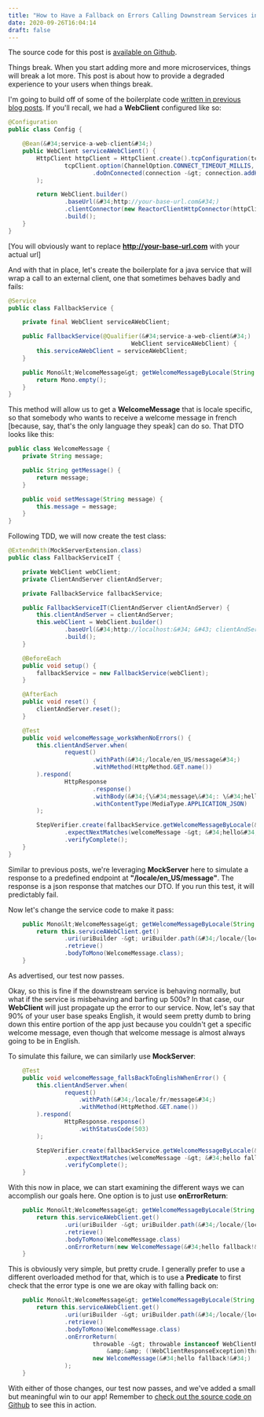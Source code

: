 ```yaml
---
title: "How to Have a Fallback on Errors Calling Downstream Services in Spring Boot Webflux"
date: 2020-09-26T16:04:14
draft: false
---
```


The source code for this post is [available on Github](https://github.com/nfisher23/reactive-programming-webflux/tree/master/api-calls-and-resilience).

Things break. When you start adding more and more microservices, things will break a lot more. This post is about how to provide a degraded experience to your users when things break.

I&#39;m going to build off of some of the boilerplate code [written in previous blog posts](https://nickolasfisher.com/blog/How-to-Make-Sequential-API-Calls-and-Merge-the-Results-In-Spring-Boot-Webflux). If you&#39;ll recall, we had a **WebClient** configured like so:

```java
@Configuration
public class Config {

    @Bean(&#34;service-a-web-client&#34;)
    public WebClient serviceAWebClient() {
        HttpClient httpClient = HttpClient.create().tcpConfiguration(tcpClient -&gt;
                tcpClient.option(ChannelOption.CONNECT_TIMEOUT_MILLIS, 1000)
                        .doOnConnected(connection -&gt; connection.addHandlerLast(new ReadTimeoutHandler(1000, TimeUnit.MILLISECONDS)))
        );

        return WebClient.builder()
                .baseUrl(&#34;http://your-base-url.com&#34;)
                .clientConnector(new ReactorClientHttpConnector(httpClient))
                .build();
    }
}

```

\[You will obviously want to replace **http://your-base-url.com** with your actual url\]

And with that in place, let&#39;s create the boilerplate for a java service that will wrap a call to an external client, one that sometimes behaves badly and fails:

```java
@Service
public class FallbackService {

    private final WebClient serviceAWebClient;

    public FallbackService(@Qualifier(&#34;service-a-web-client&#34;)
                                   WebClient serviceAWebClient) {
        this.serviceAWebClient = serviceAWebClient;
    }

    public Mono&lt;WelcomeMessage&gt; getWelcomeMessageByLocale(String locale) {
        return Mono.empty();
    }
}

```

This method will allow us to get a **WelcomeMessage** that is locale specific, so that somebody who wants to receive a welcome message in french \[because, say, that&#39;s the only language they speak\] can do so. That DTO looks like this:

```java
public class WelcomeMessage {
    private String message;

    public String getMessage() {
        return message;
    }

    public void setMessage(String message) {
        this.message = message;
    }
}

```

Following TDD, we will now create the test class:

```java
@ExtendWith(MockServerExtension.class)
public class FallbackServiceIT {

    private WebClient webClient;
    private ClientAndServer clientAndServer;

    private FallbackService fallbackService;

    public FallbackServiceIT(ClientAndServer clientAndServer) {
        this.clientAndServer = clientAndServer;
        this.webClient = WebClient.builder()
                .baseUrl(&#34;http://localhost:&#34; &#43; clientAndServer.getPort())
                .build();
    }

    @BeforeEach
    public void setup() {
        fallbackService = new FallbackService(webClient);
    }

    @AfterEach
    public void reset() {
        clientAndServer.reset();
    }

    @Test
    public void welcomeMessage_worksWhenNoErrors() {
        this.clientAndServer.when(
                request()
                        .withPath(&#34;/locale/en_US/message&#34;)
                        .withMethod(HttpMethod.GET.name())
        ).respond(
                HttpResponse
                        .response()
                        .withBody(&#34;{\&#34;message\&#34;: \&#34;hello\&#34;}&#34;)
                        .withContentType(MediaType.APPLICATION_JSON)
        );

        StepVerifier.create(fallbackService.getWelcomeMessageByLocale(&#34;en_US&#34;))
                .expectNextMatches(welcomeMessage -&gt; &#34;hello&#34;.equals(welcomeMessage.getMessage()))
                .verifyComplete();
    }
}

```

Similar to previous posts, we&#39;re leveraging **MockServer** here to simulate a response to a predefined endpoint at **&#34;/locale/en\_US/message&#34;**. The response is a json response that matches our DTO. If you run this test, it will predictably fail.

Now let&#39;s change the service code to make it pass:

```java
    public Mono&lt;WelcomeMessage&gt; getWelcomeMessageByLocale(String locale) {
        return this.serviceAWebClient.get()
                .uri(uriBuilder -&gt; uriBuilder.path(&#34;/locale/{locale}/message&#34;).build(locale))
                .retrieve()
                .bodyToMono(WelcomeMessage.class);
    }

```

As advertised, our test now passes.

Okay, so this is fine if the downstream service is behaving normally, but what if the service is misbehaving and barfing up 500s? In that case, our **WebClient** will just propagate up the error to our service. Now, let&#39;s say that 90% of your user base speaks English, it would seem pretty dumb to bring down this entire portion of the app just because you couldn&#39;t get a specific welcome message, even though that welcome message is almost always going to be in English.

To simulate this failure, we can similarly use **MockServer**:

```java
    @Test
    public void welcomeMessage_fallsBackToEnglishWhenError() {
        this.clientAndServer.when(
                request()
                    .withPath(&#34;/locale/fr/message&#34;)
                    .withMethod(HttpMethod.GET.name())
        ).respond(
                HttpResponse.response()
                    .withStatusCode(503)
        );

        StepVerifier.create(fallbackService.getWelcomeMessageByLocale(&#34;fr&#34;))
                .expectNextMatches(welcomeMessage -&gt; &#34;hello fallback!&#34;.equals(welcomeMessage.getMessage()))
                .verifyComplete();
    }

```

With this now in place, we can start examining the different ways we can accomplish our goals here. One option is to just use **onErrorReturn**:

```java
    public Mono&lt;WelcomeMessage&gt; getWelcomeMessageByLocale(String locale) {
        return this.serviceAWebClient.get()
                .uri(uriBuilder -&gt; uriBuilder.path(&#34;/locale/{locale}/message&#34;).build(locale))
                .retrieve()
                .bodyToMono(WelcomeMessage.class)
                .onErrorReturn(new WelcomeMessage(&#34;hello fallback!&#34;));
    }

```

This is obviously very simple, but pretty crude. I generally prefer to use a different overloaded method for that, which is to use a **Predicate** to first check that the error type is one we are okay with falling back on:

```java
    public Mono&lt;WelcomeMessage&gt; getWelcomeMessageByLocale(String locale) {
        return this.serviceAWebClient.get()
                .uri(uriBuilder -&gt; uriBuilder.path(&#34;/locale/{locale}/message&#34;).build(locale))
                .retrieve()
                .bodyToMono(WelcomeMessage.class)
                .onErrorReturn(
                        throwable -&gt; throwable instanceof WebClientResponseException
                            &amp;&amp; ((WebClientResponseException)throwable).getStatusCode().is5xxServerError(),
                        new WelcomeMessage(&#34;hello fallback!&#34;)
                );
    }

```

With either of those changes, our test now passes, and we&#39;ve added a small but meaningful win to our app! Remember to [check out the source code on Github](https://github.com/nfisher23/reactive-programming-webflux/tree/master/api-calls-and-resilience) to see this in action.
